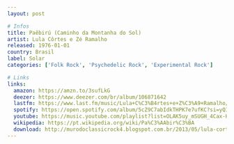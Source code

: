 ```yaml
---
layout: post

# Infos
title: Paêbirú (Caminho da Montanha do Sol)
artist: Lula Côrtes e Zé Ramalho
released: 1976-01-01
country: Brasil
label: Solar
categories: ['Folk Rock', 'Psychedelic Rock', 'Experimental Rock']

# Links
links:
  amazon: https://amzn.to/3sufLkG
  deezer: https://www.deezer.com/br/album/106871642
  lastfm: https://www.last.fm/music/Lula+C%C3%B4rtes+e+Z%C3%A9+Ramalho/Pa%C3%AAbir%C3%BA
  spotify: https://open.spotify.com/album/5cZ9C7abIdkTHPK7e7ufKC?si=yQIwiY5KSRSvrLVNKkKC3A
  youtube: https://music.youtube.com/playlist?list=OLAK5uy_mSUGH_4Cax-HQellrLQxnEVCeJLM6gZO4
  wikipedia: https://pt.wikipedia.org/wiki/Pa%C3%AAbir%C3%BA
  download: http://murodoclassicrock4.blogspot.com.br/2013/05/lula-cortes-ze-ramalho-paebiru-1975.html
---
```


